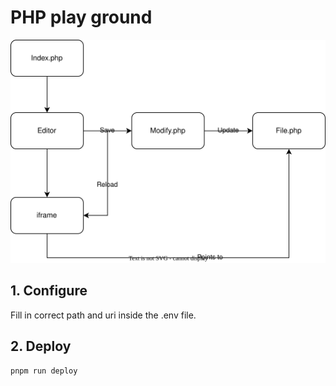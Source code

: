 # PHP play ground

![Diagram](./diagram.svg)

## 1. Configure

Fill in correct path and uri inside the .env file.

## 2. Deploy
`pnpm run deploy`
